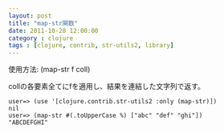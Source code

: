 ```yaml
---
layout: post
title: "map-str関数"
date: 2011-10-28 12:00:00
category : clojure
tags : [clojure, contrib, str-utils2, library]
---
```

使用方法: (map-str f coll)

collの各要素全てにfを適用し、結果を連結した文字列で返す。

<!--more-->

	user=> (use '[clojure.contrib.str-utils2 :only (map-str)])
	nil
	user=> (map-str #(.toUpperCase %) ["abc" "def" "ghi"])
	"ABCDEFGHI"
